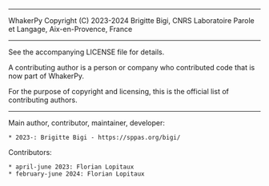 
-------------------------------------------------------------------------

WhakerPy
Copyright (C) 2023-2024 Brigitte Bigi, CNRS
Laboratoire Parole et Langage, Aix-en-Provence, France

-------------------------------------------------------------------------

See the accompanying LICENSE file for details.

A contributing author is a person or company who contributed code that
is now part of WhakerPy.

For the purpose of copyright and licensing, this is the official list
of contributing authors.

-------------------------------------------------------------------------

Main author, contributor, maintainer, developer:

    * 2023-: Brigitte Bigi - https://sppas.org/bigi/

Contributors:

    * april-june 2023: Florian Lopitaux
    * february-june 2024: Florian Lopitaux
